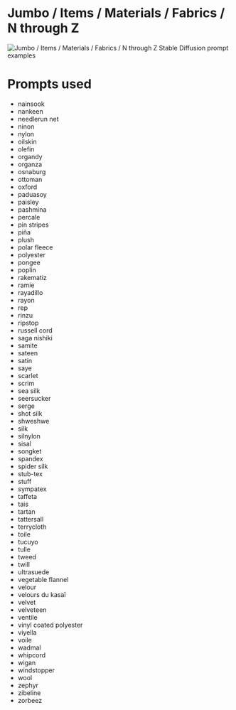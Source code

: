 # Jumbo / Items / Materials / Fabrics / N through Z

![Jumbo / Items / Materials / Fabrics / N through Z Stable Diffusion prompt examples](montage.png 'Jumbo / Items / Materials / Fabrics / N through Z Stable Diffusion prompt examples')

# Prompts used
- nainsook
- nankeen
- needlerun net
- ninon
- nylon
- oilskin
- olefin
- organdy
- organza
- osnaburg
- ottoman
- oxford
- paduasoy
- paisley
- pashmina
- percale
- pin stripes
- piña
- plush
- polar fleece
- polyester
- pongee
- poplin
- rakematiz
- ramie
- rayadillo
- rayon
- rep
- rinzu
- ripstop
- russell cord
- saga nishiki
- samite
- sateen
- satin
- saye
- scarlet
- scrim
- sea silk
- seersucker
- serge
- shot silk
- shweshwe
- silk
- silnylon
- sisal
- songket
- spandex
- spider silk
- stub-tex
- stuff
- sympatex
- taffeta
- tais
- tartan
- tattersall
- terrycloth
- toile
- tucuyo
- tulle
- tweed
- twill
- ultrasuede
- vegetable flannel
- velour
- velours du kasaï
- velvet
- velveteen
- ventile
- vinyl coated polyester
- viyella
- voile
- wadmal
- whipcord
- wigan
- windstopper
- wool
- zephyr
- zibeline
- zorbeez


